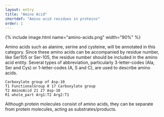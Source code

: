 ```yaml
---
layout: entry
title: "Amino Acid"
shortdef: "Amino acid residues in proteins"
order: 1
---
```


{% include image.html name="amino-acids.png" width="90%" %}

Amino acids such as alanine, serine and cysteine, will be annotated in
this category. Since these amino acids can be accompanied by residue
number, like Ser105 or Ser-105, the residue number should be included
in the amino acid entity. Several types of abbreviation, particularly
3-letter-codes (Ala, Ser and Cys) or 1-letter-codes (A, S and C), are
used to describe amino acids.

~~~ ann
Carboxylate group of Asp-10
T1 FunctionalGroup 0 17 Carboxylate group
T2 AminoAcid 21 27 Asp-10
R1 whole_part Arg1:T2 Arg2:T1
~~~

Although protein molecules consist of amino acids, they can be separate from protein molecules, acting as substrates/products.

<!-- details -->
